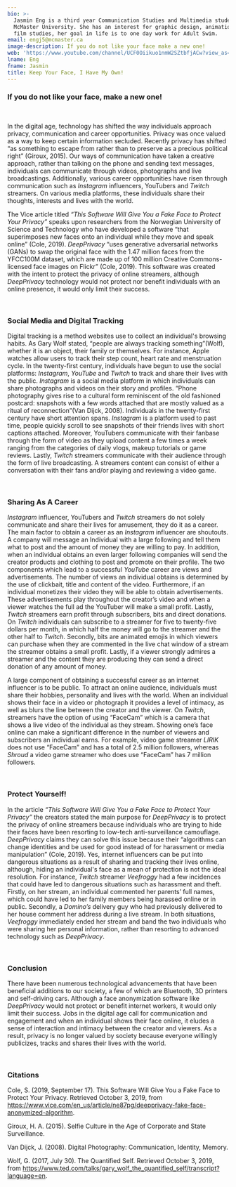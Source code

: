 ```yaml
---
bio: >-
  Jasmin Eng is a third year Communication Studies and Multimedia student at
  McMaster University. She has an interest for graphic design, animation and
  film studies, her goal in life is to one day work for Adult Swim.
email: engj5@mcmaster.ca
image-description: If you do not like your face make a new one!
web: 'https://www.youtube.com/channel/UCF0Oiikuo1nmW2SZtbfjACw?view_as=subscriber'
lname: Eng
fname: Jasmin
title: Keep Your Face, I Have My Own!
---
```


### If you do not like your face, make a new one!

 

In the digital age, technology has shifted the way individuals approach privacy,
communication and career opportunities. Privacy was once valued as a way to keep
certain information secluded. Recently privacy has shifted “as something to
escape from rather than to preserve as a precious political right” (Giroux,
2015). Our ways of communication have taken a creative approach, rather than
talking on the phone and sending text messages, individuals can communicate
through videos, photographs and live broadcastings. Additionally, various career
opportunities have risen through communication such as *Instagram* influencers,
YouTubers and *Twitch* streamers. On various media platforms, these individuals
share their thoughts, interests and lives with the world.

The Vice article titled *“This Software Will Give You a Fake Face to Protect
Your Privacy”* speaks upon researchers from the Norwegian University of Science
and Technology who have developed a software “that superimposes new faces onto
an individual while they move and speak online” (Cole, 2019). *DeepPrivacy*
“uses generative adversarial networks (GANs) to swap the original face with the
1.47 million faces from the YFCC100M dataset, which are made up of 100 million
Creative Commons-licensed face images on Flickr” (Cole, 2019). This software was
created with the intent to protect the privacy of online streamers, although
*DeepPrivacy* technology would not protect nor benefit individuals with an
online presence, it would only limit their success.

 

### Social Media and Digital Tracking

Digital tracking is a method websites use to collect an individual's browsing
habits. As Gary Wolf stated, “people are always tracking something”(Wolf),
whether it is an object, their family or themselves. For instance, Apple watches
allow users to track their step count, heart rate and menstruation cycle. In the
twenty-first century, individuals have begun to use the social platforms:
*Instagram*, *YouTube* and *Twitch* to track and share their lives with the
public. *Instagram* is a social media platform in which individuals can share
photographs and videos on their story and profiles. “Phone photography gives
rise to a cultural form reminiscent of the old fashioned postcard: snapshots
with a few words attached that are mostly valued as a ritual of
reconnection”(Van Dijck, 2008). Individuals in the twenty-first century have
short attention spans. *Instagram* is a platform used to past time, people
quickly scroll to see snapshots of their friends lives with short captions
attached. Moreover, YouTubers communicate with their fanbase through the form of
video as they upload content a few times a week ranging from the categories of
daily vlogs, makeup tutorials or game reviews. Lastly, *Twitch* streamers
communicate with their audience through the form of live broadcasting. A
streamers content can consist of either a conversation with their fans and/or
playing and reviewing a video game.

 

### Sharing As A Career

*Instagram* influencer, YouTubers and *Twitch* streamers do not solely
communicate and share their lives for amusement, they do it as a career. The
main factor to obtain a career as an *Instagram* influencer are shoutouts. A
company will message an Individual with a large following and tell them what to
post and the amount of money they are willing to pay. In addition, when an
individual obtains an even larger following companies will send the creator
products and clothing to post and promote on their profile. The two components
which lead to a successful *YouTube* career are views and advertisements. The
number of views an individual obtains is determined by the use of clickbait,
title and content of the video. Furthermore, if an individual monetizes their
video they will be able to obtain advertisements. These advertisements play
throughout the creator’s video and when a viewer watches the full ad the
YouTuber will make a small profit. Lastly, *Twitch* streamers earn profit
through subscribers, bits and direct donations. On *Twitch* individuals can
subscribe to a streamer for five to twenty-five dollars per month, in which half
the money will go to the streamer and the other half to *Twitch*. Secondly, bits
are animated emojis in which viewers can purchase when they are commented in the
live chat window of a stream the streamer obtains a small profit. Lastly, if a
viewer strongly admires a streamer and the content they are producing they can
send a direct donation of any amount of money.

A large component of obtaining a successful career as an internet influencer is
to be public. To attract an online audience, individuals must share their
hobbies, personality and lives with the world. When an individual shows their
face in a video or photograph it provides a level of intimacy, as well as blurs
the line between the creator and the viewer. On *Twitch*, streamers have the
option of using “FaceCam” which is a camera that shows a live video of the
individual as they stream. Showing one’s face online can make a significant
difference in the number of viewers and subscribers an individual earns. For
example, video game streamer *LIRIK* does not use “FaceCam” and has a total of
2.5 million followers, whereas *Shroud* a video game streamer who does use
“FaceCam” has 7 million followers.

 

### Protect Yourself!

In the article *“This Software Will Give You a Fake Face to Protect Your
Privacy”* the creators stated the main purpose for *DeepPrivacy* is to protect
the privacy of online streamers because individuals who are trying to hide their
faces have been resorting to low-tech anti-surveillance camouflage.
*DeepPrivacy* claims they can solve this issue because their “algorithms can
change identities and be used for good instead of for harassment or media
manipulation” (Cole, 2019). Yes, internet influencers can be put into dangerous
situations as a result of sharing and tracking their lives online, although,
hiding an individual's face as a mean of protection is not the ideal resolution.
For instance, *Twitch* streamer *Veefroggy* had a few incidences that could have
led to dangerous situations such as harassment and theft. Firstly, on her
stream, an individual commented her parents’ full names, which could have led to
her family members being harassed online or in public. Secondly, a *Domino’s*
delivery guy who had previously delivered to her house comment her address
during a live stream. In both situations, *Veefroggy* immediately ended her
stream and band the two individuals who were sharing her personal information,
rather than resorting to advanced technology such as *DeepPrivacy*.

 

### Conclusion

There have been numerous technological advancements that have been beneficial
additions to our society, a few of which are Bluetooth, 3D printers and
self-driving cars. Although a face anonymization software like *DeepPrivacy*
would not protect or benefit internet workers, it would only limit their
success. Jobs in the digital age call for communication and engagement and when
an individual shows their face online, it eludes a sense of interaction and
intimacy between the creator and viewers. As a result, privacy is no longer
valued by society because everyone willingly publicizes, tracks and shares their
lives with the world.

 

### Citations

Cole, S. (2019, September 17). This Software Will Give You a Fake Face to
Protect Your Privacy. Retrieved October 3, 2019, from
https://www.vice.com/en_us/article/ne87pg/deepprivacy-fake-face-anonymized-algorithm.

Giroux, H. A. (2015). Selfie Culture in the Age of Corporate and State
Surveillance.

Van Dijck, J. (2008). Digital Photography: Communication, Identity, Memory.

Wolf, G. (2017, July 30). The Quantified Self. Retrieved October 3, 2019, from
https://www.ted.com/talks/gary_wolf_the_quantified_self/transcript?language=en.
